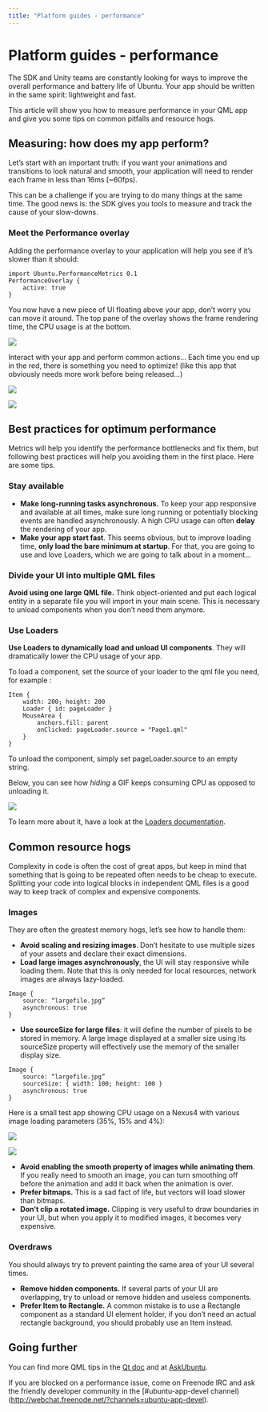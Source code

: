 ```yaml
---
title: "Platform guides - performance"
---
```


# Platform guides - performance

The SDK and Unity teams are constantly looking for ways to improve the overall
performance and battery life of Ubuntu. Your app should be written in the same
spirit: lightweight and fast.

This article will show you how to measure performance in your QML app and give
you some tips on common pitfalls and resource hogs.

## Measuring: how does my app perform?

Let’s start with an important truth: if you want your animations and
transitions to look natural and smooth, your application will need to render
each frame in less than 16ms [~60fps).

This can be a challenge if you are trying to do many things at the same time.
The good news is: the SDK gives you tools to measure and track the cause of
your slow-downs.

### Meet the Performance overlay

Adding the performance overlay to your application will help you see if it’s
slower than it should:

```
import Ubuntu.PerformanceMetrics 0.1
PerformanceOverlay {
    active: true
}
```

You now have a new piece of UI floating above your app, don’t worry you can
move it around. The top pane of the overlay shows the frame rendering time,
the CPU usage is at the bottom.

![](../../../media/perf_overlay-300x134.png)

Interact with your app and perform common actions… Each time you end up in the
red, there is something you need to optimize! (like this app that obviously
needs more work before being released…)

![](../../../media/perf_countries1-420x700.png)

![](../../../media/perf_profiler-700x428.png)

## Best practices for optimum performance

Metrics will help you identify the performance bottlenecks and fix them, but
following best practices will help you avoiding them in the first place. Here
are some tips.

### Stay available

* **Make long-running tasks asynchronous.** To keep your app responsive and available at all times, make sure long running or potentially blocking events are handled asynchronously. A high CPU usage can often **delay** the rendering of your app.
* **Make your app start fast**. This seems obvious, but to improve loading time, **only load the bare minimum at startup**. For that, you are going to use and love Loaders, which we are going to talk about in a moment…

### Divide your UI into multiple QML files

**Avoid using one large QML file.** Think object-oriented and put each logical entity in a separate file you will import in your main scene. This is necessary to unload components when you don’t need them anymore.

### Use Loaders

**Use Loaders to dynamically load and unload UI components**. They will dramatically lower the CPU usage of your app.

To load a component, set the source of your loader to the qml file you need,
for example :

```
Item {
    width: 200; height: 200
    Loader { id: pageLoader }
    MouseArea {
        anchors.fill: parent
        onClicked: pageLoader.source = "Page1.qml"
    }
}
```

To unload the component, simply set pageLoader.source to an empty string.

Below, you can see how _hiding_ a GIF keeps consuming CPU as opposed to
unloading it.

![](../../../media/out.gif)

To learn more about it, have a look at the [Loaders documentation](http://qt-project.org/doc/qt-5/qml-qtquick-loader.html).

## Common resource hogs

Complexity in code is often the cost of great apps, but keep in mind that
something that is going to be repeated often needs to be cheap to execute.
Splitting your code into logical blocks in independent QML files is a good way
to keep track of complex and expensive components.

### Images

They are often the greatest memory hogs, let’s see how to handle them:

  * **Avoid scaling and resizing images**. Don’t hesitate to use multiple sizes of your assets and declare their exact dimensions.
  * **Load large images asynchronously**, the UI will stay responsive while loading them. Note that this is only needed for local resources, network images are always lazy-loaded.


```
Image {
    source: “largefile.jpg”
    asynchronous: true
}
```

  * **Use sourceSize for large files**: it will define the number of pixels to be stored in memory. A large image displayed at a smaller size using its sourceSize property will effectively use the memory of the smaller display size.

```
Image {
    source: “largefile.jpg”
    sourceSize: { width: 100; height: 100 }
    asynchronous: true
}
```

Here is a small test app showing CPU usage on a Nexus4 with various image
loading parameters (35%, 15% and 4%):

![](../../../media/perf_img1-420x700.png)

![](../../../media/perf_img3-420x700.png)

  * **Avoid enabling the ****smooth**** property of images while animating them**. If you really need to smooth an image, you can turn smoothing off before the animation and add it back when the animation is over.
  * **Prefer bitmaps.** This is a sad fact of life, but vectors will load slower than bitmaps.
  * **Don’t clip a rotated image.** Clipping is very useful to draw boundaries in your UI, but when you apply it to modified images, it becomes very expensive.

### Overdraws

You should always try to prevent painting the same area of your UI several
times.

  * **Remove hidden components.** If several parts of your UI are overlapping, try to unload or remove hidden and useless components.
  * **Prefer Item to Rectangle.** A common mistake is to use a Rectangle component as a standard UI element holder, if you don’t need an actual rectangle background, you should probably use an Item instead.

## Going further

You can find more QML tips in the [Qt doc](http://qt-project.org/wiki/Performance_tip_Images) and at
[AskUbuntu](https://askubuntu.com/questions/tagged/qml).

If you are blocked on a performance issue, come on Freenode IRC and ask the
friendly developer community in the [#ubuntu-app-devel channel)(http://webchat.freenode.net/?channels=ubuntu-app-devel).
